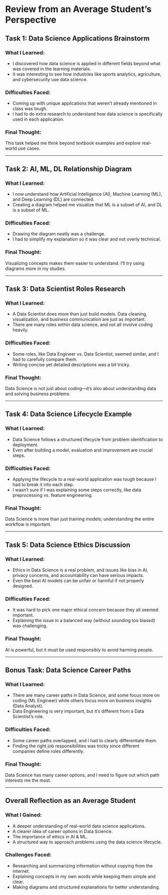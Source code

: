 # Review from an Average Student’s Perspective

## Task 1: Data Science Applications Brainstorm

### What I Learned:
- I discovered how data science is applied in different fields beyond what was covered in the learning materials.
- It was interesting to see how industries like sports analytics, agriculture, and cybersecurity use data science.

### Difficulties Faced:
- Coming up with unique applications that weren’t already mentioned in class was tough.
- I had to do extra research to understand how data science is specifically used in each application.

### Final Thought:
This task helped me think beyond textbook examples and explore real-world use cases.

---

## Task 2: AI, ML, DL Relationship Diagram

### What I Learned:
- I now understand how Artificial Intelligence (AI), Machine Learning (ML), and Deep Learning (DL) are connected.
- Creating a diagram helped me visualize that ML is a subset of AI, and DL is a subset of ML.

### Difficulties Faced:
- Drawing the diagram neatly was a challenge.
- I had to simplify my explanation so it was clear and not overly technical.

### Final Thought:
Visualizing concepts makes them easier to understand. I’ll try using diagrams more in my studies.

---

## Task 3: Data Scientist Roles Research

### What I Learned:
- A Data Scientist does more than just build models. Data cleaning, visualization, and business communication are just as important.
- There are many roles within data science, and not all involve coding heavily.

### Difficulties Faced:
- Some roles, like Data Engineer vs. Data Scientist, seemed similar, and I had to carefully compare them.
- Writing concise yet detailed descriptions was a bit tricky.

### Final Thought:
Data Science is not just about coding—it’s also about understanding data and solving business problems.

---

## Task 4: Data Science Lifecycle Example

### What I Learned:
- Data Science follows a structured lifecycle from problem identification to deployment.
- Even after building a model, evaluation and improvement are crucial steps.

### Difficulties Faced:
- Applying the lifecycle to a real-world application was tough because I had to break it into each step.
- I wasn’t sure if I was explaining some steps correctly, like data preprocessing vs. feature engineering.

### Final Thought:
Data Science is more than just training models; understanding the entire workflow is important.

---

## Task 5: Data Science Ethics Discussion

### What I Learned:
- Ethics in Data Science is a real problem, and issues like bias in AI, privacy concerns, and accountability can have serious impacts.
- Even the best AI models can be unfair or harmful if not properly designed.

### Difficulties Faced:
- It was hard to pick one major ethical concern because they all seemed important.
- Explaining the issue in a balanced way (without sounding too biased) was challenging.

### Final Thought:
AI is powerful, but it must be used responsibly to avoid harming people.

---

## Bonus Task: Data Science Career Paths

### What I Learned:
- There are many career paths in Data Science, and some focus more on coding (ML Engineer) while others focus more on business insights (Data Analyst).
- Data Engineering is very important, but it’s different from a Data Scientist’s role.

### Difficulties Faced:
- Some career paths overlapped, and I had to clearly differentiate them.
- Finding the right job responsibilities was tricky since different companies define roles differently.

### Final Thought:
Data Science has many career options, and I need to figure out which path interests me the most.

---

## Overall Reflection as an Average Student

### What I Gained:
- A deeper understanding of real-world data science applications.
- A clearer idea of career options in Data Science.
- The importance of ethics in AI & ML.
- A structured way to approach problems using the data science lifecycle.

### Challenges Faced:
- Researching and summarizing information without copying from the internet.
- Explaining concepts in my own words while keeping them simple and clear.
- Making diagrams and structured explanations for better understanding.

